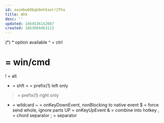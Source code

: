```yaml
---
id: aazmbw60bqk8eh5aalr2fha
title: Ahk
desc: ''
updated: 1664536142067
created: 1663084463113
---
```

(*) * option available
^  = ctrl
#  = win/cmd
!  = alt
+  = shft
<  = prefix(1) left only
>  = prefix(1) right only
*  = wildcard
~  = onKeyDownEvent,   nonBlocking to native event
$  = force send whole, ignore parts
UP = onKeyUpEvent
&  = combine into hotkey
,  = chord separator
;  = separator